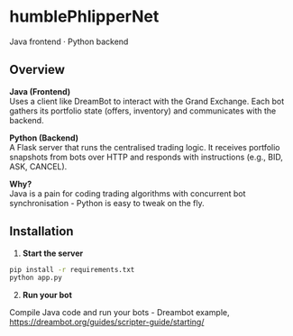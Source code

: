 # humblePhlipperNet
Java frontend · Python backend

## Overview

**Java (Frontend)**  
Uses a client like DreamBot to interact with the Grand Exchange. Each bot gathers its portfolio state (offers, inventory) and communicates with the backend.

**Python (Backend)**  
A Flask server that runs the centralised trading logic. It receives portfolio snapshots from bots over HTTP and responds with instructions (e.g., BID, ASK, CANCEL).

**Why?**  
Java is a pain for coding trading algorithms with concurrent bot synchronisation - Python is easy to tweak on the fly.

## Installation

1. **Start the server**

```bash
pip install -r requirements.txt
python app.py
```

2. **Run your bot**

Compile Java code and run your bots - Dreambot example, https://dreambot.org/guides/scripter-guide/starting/
